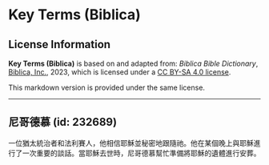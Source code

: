 # Key Terms (Biblica)

## License Information

**Key Terms (Biblica)** is based on and adapted from: _Biblica Bible Dictionary_, [Biblica, Inc.](https://www.biblica.com/), 2023, which is licensed under a [CC BY-SA 4.0 license](https://creativecommons.org/licenses/by-sa/4.0/legalcode.en).

This markdown version is provided under the same license.



--------------------------------

## 尼哥德慕 (id: 232689)

一位猶太統治者和法利賽人，他相信耶穌並秘密地跟隨祂。他在某個晚上與耶穌進行了一次重要的談話。當耶穌去世時，尼哥德慕幫忙準備將耶穌的遺體進行安葬。


